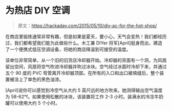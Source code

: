 # 为热店 DIY 空调

> 原文：<https://hackaday.com/2015/05/10/diy-ac-for-the-hot-shop/>

在商店里锻炼通常非常有趣，但是如果是夏天，要小心，天气会变热！我们都经历过，我们都希望我们能为此做些什么。木工兼 DIYer 将军[April]挺身而出，建造了一个便携式低压空调设备，将她的商店降温到可接受的温度。

该单位非常简单，从一个旧的旧货店冷却器开始。冷却器的背面有一个洞，为风扇留出空间，风扇将空气吹进冷却器并吹过冰块。空气经过冰面时冷却下来，并通过五个 90 度的 PVC 弯管离开冷却器顶部。在所有的入口和出口被填缝后，整个装置被涂上了单色的黑色油漆。

[April]说你可以感觉到冷空气从大约 5 英尺远的地方吹来。她测得输出空气温度为 58-62°f。如果使用松散的冰块，该装置将工作 2-3 小时。装满水的冷冻牛奶罐可以使用大约 5 个小时。